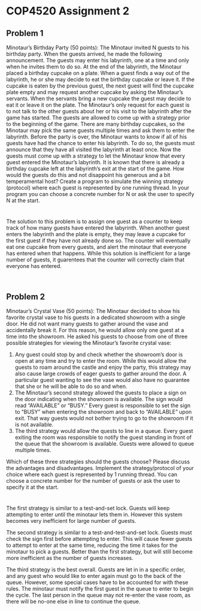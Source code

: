 # COP4520 Assignment 2
## Problem 1
Minotaur’s Birthday Party (50 points): The Minotaur invited N guests to his birthday party. When the guests arrived, he made the following announcement. The guests may enter his labyrinth, one at a time and only when he invites them to do so. At the end of the labyrinth, the Minotaur placed a birthday cupcake on a plate. When a guest finds a way out of the labyrinth, he or she may decide to eat the birthday cupcake or leave it. If the cupcake is eaten by the previous guest, the next guest will find the cupcake plate empty and may request another cupcake by asking the Minotaur’s servants. When the servants bring a new cupcake the guest may decide to eat it or leave it on the plate. The Minotaur’s only request for each guest is to not talk to the other guests about her or his visit to the labyrinth after the game has started. The guests are allowed to come up with a strategy prior to the beginning of the game. There are many birthday cupcakes, so the Minotaur may pick the same guests multiple times and ask them to enter the labyrinth. Before the party is over, the Minotaur wants to know if all of his guests have had the chance to enter his labyrinth. To do so, the guests must announce that they have all visited the labyrinth at least once. Now the guests must come up with a strategy to let the Minotaur know that every guest entered the Minotaur’s labyrinth. It is known that there is already a birthday cupcake left at the labyrinth’s exit at the start of the game. How would the guests do this and not disappoint his generous and a bit temperamental host? Create a program to simulate the winning strategy (protocol) where each guest is represented by one running thread. In your program you can choose a concrete number for N or ask the user to specify N at the start.

#

The solution to this problem is to assign one guest as a counter to keep track of how many guests have entered the labyrinth. When another guest enters the labyrinth and the plate is empty, they may leave a cupcake for the first guest if they have not already done so. The counter will eventually eat one cupcake from every guests, and alert the minotaur that everyone has entered when that happens. While this solution is inefficient for a large number of guests, it guarentees that the counter will correctly claim that everyone has entered.

<br>

## Problem 2
Minotaur’s Crystal Vase (50 points): The Minotaur decided to show his favorite crystal vase to his guests in a dedicated showroom with a single door. He did not want many guests to gather around the vase and accidentally break it. For this reason, he would allow only one guest at a time into the showroom. He asked his guests to choose from one of three possible strategies for viewing the Minotaur’s favorite crystal vase:

1) Any guest could stop by and check whether the showroom’s door is open at any time and try to enter the room. While this would allow the guests to roam around the castle and enjoy the party, this strategy may also cause large crowds of eager guests to gather around the door. A particular guest wanting to see the vase would also have no guarantee that she or he will be able to do so and when.
2) The Minotaur’s second strategy allowed the guests to place a sign on the door indicating when the showroom is available. The sign would read “AVAILABLE” or “BUSY.” Every guest is responsible to set the sign to “BUSY” when entering the showroom and back to “AVAILABLE” upon exit. That way guests would not bother trying to go to the showroom if it is not available.
3) The third strategy would allow the quests to line in a queue. Every guest exiting the room was responsible to notify the guest standing in front of the queue that the showroom is available. Guests were allowed to queue multiple times.

Which of these three strategies should the guests choose? Please discuss the advantages and disadvantages. Implement the strategy/protocol of your choice where each guest is represented by 1 running thread. You can choose a concrete number for the number of guests or ask the user to specify it at the start.

#

The first strategy is similar to a test-and-set lock. Guests will keep attempting to enter until the minotaur lets them in. However this system becomes very inefficient for large number of guests.

The second strategy is similar to a test-and-test-and-set lock. Guests must check the sign first before attempting to enter. This will cause fewer guests to attempt to enter at the same time, reducing the time it takes for the minotaur to pick a guests. Better than the first strategy, but will still become more inefficient as the number of guests increases.

The third strategy is the best overall. Guests are let in in a specific order, and any guest who would like to enter again must go to the back of the queue. However, some special cases have to be accounted for with these rules. The minotaur must notify the first guest in the queue to enter to begin the cycle. The last person in the queue may not re-enter the vase room, as there will be no-one else in line to continue the queue.